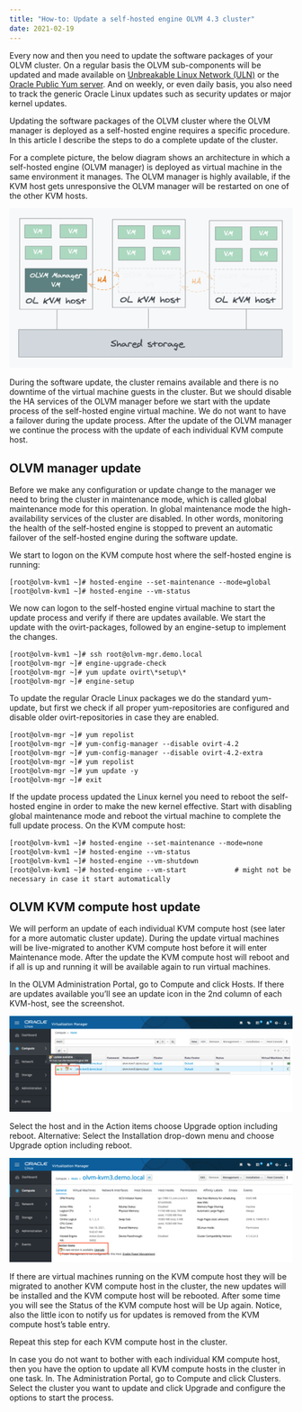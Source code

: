 ```yaml
---
title: "How-to: Update a self-hosted engine OLVM 4.3 cluster"
date: 2021-02-19
---
```

Every now and then you need to update the software packages of your OLVM 
cluster. On a regular basis the OLVM sub-components will be updated and made 
available on [Unbreakable Linux Network (ULN)](https://linux.oracle.com/) or the [Oracle Public Yum server](https://yum.oracle.com/).
And on weekly, or even daily basis, 
you also need to track the generic Oracle Linux updates such as security 
updates or major kernel updates. 

Updating the software packages of the OLVM cluster where the OLVM manager is 
deployed as a self-hosted engine requires a specific procedure. In this 
article I describe the steps to do a complete update of the cluster. 

For a complete picture, the below diagram shows an architecture in which a self-hosted engine (OLVM manager) is deployed as virtual machine in the same environment it manages. The OLVM manager is highly available, if the KVM host gets unresponsive the OLVM manager will be restarted on one of the other KVM hosts.

![SHE architecture drawing](/assets/images/2021-02-19-olvm-she.png)

During the software update, the cluster remains available and there is no 
downtime of the virtual machine guests in the cluster. But we should disable 
the HA services of the OLVM manager before we start with the update process 
of the self-hosted engine virtual machine. We do not want to have a 
failover during the update process. After the update of the OLVM manager we 
continue the process with the update of each individual KVM compute host.

## OLVM manager update
Before we make any configuration or update change to the manager we need to bring the cluster in maintenance mode, which is called global maintenance mode for this operation.  In global maintenance mode the high-availability services of the cluster are disabled. In other words, monitoring the health of the self-hosted engine is stopped to prevent an automatic failover of the self-hosted engine during the software update. 

We start to logon on the KVM compute host where the self-hosted engine is running:
```
[root@olvm-kvm1 ~]# hosted-engine --set-maintenance --mode=global
[root@olvm-kvm1 ~]# hosted-engine --vm-status
```
We now can logon to the self-hosted engine virtual machine to start the update process and verify if there are updates available. We start the update with the ovirt-packages, followed by an engine-setup to implement the changes.
```
[root@olvm-kvm1 ~]# ssh root@olvm-mgr.demo.local
[root@olvm-mgr ~]# engine-upgrade-check
[root@olvm-mgr ~]# yum update ovirt\*setup\*
[root@olvm-mgr ~]# engine-setup
```
To update the regular Oracle Linux packages we do the standard yum-update, but first we check if all proper yum-repositories are configured and disable older ovirt-repositories in case they are enabled.
```
[root@olvm-mgr ~]# yum repolist	
[root@olvm-mgr ~]# yum-config-manager --disable ovirt-4.2
[root@olvm-mgr ~]# yum-config-manager --disable ovirt-4.2-extra
[root@olvm-mgr ~]# yum repolist
[root@olvm-mgr ~]# yum update -y
[root@olvm-mgr ~]# exit
```
If the update process updated the Linux kernel you need to reboot the self-hosted engine in order to make the new kernel effective. Start with disabling global maintenance mode and reboot the virtual machine to complete the full update process. On the KVM compute host:
```
[root@olvm-kvm1 ~]# hosted-engine --set-maintenance --mode=none
[root@olvm-kvm1 ~]# hosted-engine --vm-status
[root@olvm-kvm1 ~]# hosted-engine --vm-shutdown
[root@olvm-kvm1 ~]# hosted-engine --vm-start			# might not be necessary in case it start automatically
```

## OLVM KVM compute host update

We will perform an update of each individual KVM compute host (see later for a more automatic cluster update). During the update virtual machines will be live-migrated to another KVM compute host before it will enter Maintenance mode. After the update the KVM compute host will reboot and if all is up and running it will be available again to run virtual machines.

In the OLVM Administration Portal, go to Compute and click Hosts. If there are updates available you’ll see an update icon in the 2nd column of each KVM-host, see the screenshot.

![Update notification icon](/assets/images/2021-02-19-olvm-kvm1.png)

Select the host and in the Action items choose Upgrade option including reboot. Alternative: Select the Installation drop-down menu and choose Upgrade option including reboot.

![Update action item](/assets/images/2021-02-19-olvm-kvm2.png)

If there are virtual machines running on the KVM compute host they will be migrated to another KVM compute host in the cluster, the new updates will be installed and the KVM compute host will be rebooted. After some time you will see the Status of the KVM compute host will be Up again. Notice, also the little icon to notify us for updates is removed from the KVM compute host’s table entry.

Repeat this step for each KVM compute host in the cluster.

In case you do not want to bother with each individual KM compute host, then you have the option to update all KVM compute hosts in the cluster in one task. In. The Administration Portal, go to Compute and click Clusters. Select the cluster you want to update and click Upgrade and configure the options to start the process. 

